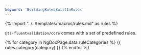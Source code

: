 ```yaml
---
keyword: 'BuildingRulesBuiltInRules'
---
```

{% import "../../templates/macros/rules.md" as rules %}


`@ts-fluentvalidation/core` comes with a set of predefined rules.

{% for category in NgDocPage.data.ruleCategories %}
{{ rules.category(category) }}
{% endfor %}
